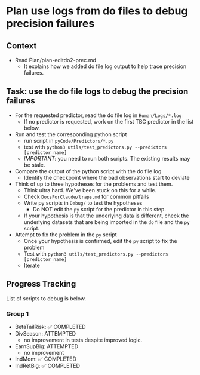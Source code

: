 # Plan use logs from do files to debug precision failures

## Context

- Read Plan/plan-editdo2-prec.md 
    - It explains how we added do file log output to help trace precision failures.

## Task: use the do file logs to debug the precision failures

- For the requested predictor, read the do file log in `Human/Logs/*.log`
    - If no predictor is requested, work on the first TBC predictor in the list below.
- Run and test the corresponding python script 
    - run script in `pyCode/Predictors/*.py`
    - test with `python3 utils/test_predictors.py --predictors [predictor_name]`
    - *IMPORTANT*: you need to run both scripts. The existing results may be stale.
- Compare the output of the python script with the do file log
    - Identify the checkpoint where the bad observations start to deviate
- Think of up to three hypotheses for the problems and test them. 
    - Think ultra hard. We've been stuck on this for a while.
    - Check `DocsForClaude/traps.md` for common pitfalls 
    - Write py scripts in `Debug/` to test the hypotheses
      - Do NOT edit the `py` script for the predictor in this step.
    - If your hypothesis is that the underlying data is different, check the underlying datasets that are being imported in the `do` file and the `py` script.
- Attempt to fix the problem in the `py` script
    - Once your hypothesis is confirmed, edit the `py` script to fix the problem
    - Test with `python3 utils/test_predictors.py --predictors [predictor_name]`
    - Iterate

## Progress Tracking

List of scripts to debug is below.

### Group 1

- BetaTailRisk: ✅ COMPLETED
- DivSeason: ATTEMPTED
  - no improvement in tests despite improved logic.
- EarnSupBig: ATTEMPTED
  - no improvement
- IndMom: ✅ COMPLETED
- IndRetBig: ✅ COMPLETED
